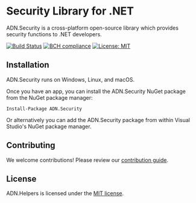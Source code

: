 # Security Library for .NET

ADN.Security is a cross-platform open-source library which provides security functions to .NET developers.

[![Build Status](https://travis-ci.org/andresdigiovanni/ADN.Security.svg?branch=master)](https://travis-ci.org/andresdigiovanni/ADN.Security)
[![BCH compliance](https://bettercodehub.com/edge/badge/andresdigiovanni/ADN.Security?branch=master)](https://bettercodehub.com/)
[![License: MIT](https://img.shields.io/badge/License-MIT-yellow.svg)](https://opensource.org/licenses/MIT)

## Installation

ADN.Security runs on Windows, Linux, and macOS.

Once you have an app, you can install the ADN.Security NuGet package from the NuGet package manager:

```
Install-Package ADN.Security
```

Or alternatively you can add the ADN.Security package from within Visual Studio's NuGet package manager.

## Contributing

We welcome contributions! Please review our [contribution guide](CONTRIBUTING.md).

## License

ADN.Helpers is licensed under the [MIT license](LICENSE).
